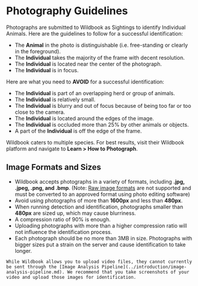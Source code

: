 # Photography Guidelines

Photographs are submitted to Wildbook as Sightings to identify Individual Animals. Here are the guidelines to follow for a successful identification:

* The **Animal** in the photo is distinguishable (i.e. free-standing or clearly in the foreground).
* The **Individual** takes the majority of the frame with decent resolution.
* The **Individual** is located near the center of the photograph.
* The **Individual** is in focus.

Here are what you need to **AVOID** for a successful identification:

* The **Individual** is part of an overlapping herd or group of animals.
* The **Individual** is relatively small.
* The **Individual** is blurry and out of focus because of being too far or too close to the camera.
* The **Individual** is located around the edges of the image.
* The **Individual** is occluded more than 25% by other animals or objects.
* A part of the **Individual** is off the edge of the frame.

Wildbook caters to multiple species. For best results, visit their Wildbook platform and navigate to **Learn > How to Photograph**.

## Image Formats and Sizes

* Wildbook accepts photographs in a variety of formats, including **.jpg, .jpeg, .png, and .bmp**. (Note: [Raw image formats](https://en.wikipedia.org/wiki/Raw_image_format) are not supported and must be converted to an approved format using photo editing software)
* Avoid using photographs of more than **1600px** and less than **480px**.
* When running detection and identification, photographs smaller than **480px** are sized up, which may cause blurriness.
* A compression ratio of 90% is enough.
* Uploading photographs with more than a higher compression ratio will not influence the identification process.
* Each photograph should be no more than 3MB in size. Photographs with bigger sizes put a strain on the server and cause identification to take longer.
````{warning}
While Wildbook allows you to upload video files, they cannot currently be sent through the [Image Analysis Pipeline](../introduction/image-analysis-pipeline.md). We recommend that you take screenshots of your video and upload those images for identification.
````
